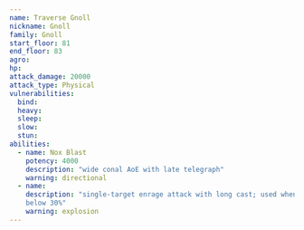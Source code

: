 ```yaml
---
name: Traverse Gnoll
nickname: Gnoll
family: Gnoll
start_floor: 81
end_floor: 83
agro: 
hp: 
attack_damage: 20000
attack_type: Physical
vulnerabilities:
  bind: 
  heavy: 
  sleep: 
  slow: 
  stun: 
abilities:
  - name: Nox Blast
    potency: 4000
    description: "wide conal AoE with late telegraph"
    warning: directional
  - name: 
    description: "single-target enrage attack with long cast; used when HP goes
    below 30%"
    warning: explosion
---
```

